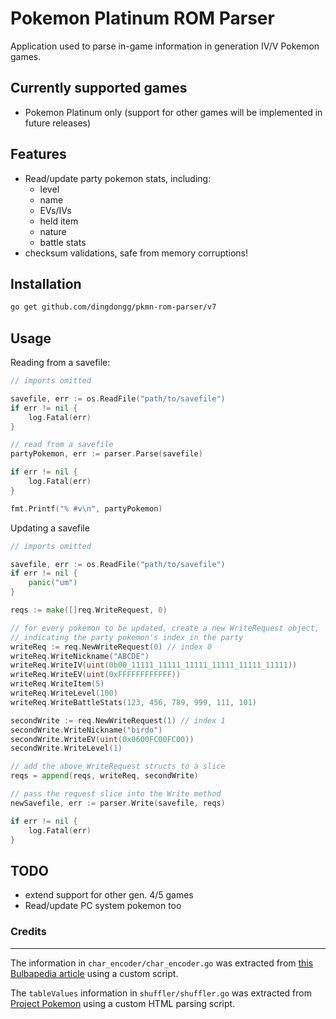# Pokemon Platinum ROM Parser
Application used to parse in-game information in generation IV/V Pokemon games.

## Currently supported games
- Pokemon Platinum only (support for other games will be implemented in future releases)

## Features
- Read/update party pokemon stats, including:
    - level
    - name
    - EVs/IVs
    - held item
    - nature
    - battle stats
- checksum validations, safe from memory corruptions!

## Installation
```sh
go get github.com/dingdongg/pkmn-rom-parser/v7
```

## Usage

Reading from a savefile:
```go
// imports omitted

savefile, err := os.ReadFile("path/to/savefile")
if err != nil {
    log.Fatal(err)
}

// read from a savefile
partyPokemon, err := parser.Parse(savefile)

if err != nil {
    log.Fatal(err)
}

fmt.Printf("% #v\n", partyPokemon)
```

Updating a savefile
```go
// imports omitted

savefile, err := os.ReadFile("path/to/savefile")
if err != nil {
    panic("um")
}

reqs := make([]req.WriteRequest, 0)

// for every pokemon to be updated, create a new WriteRequest object,  
// indicating the party pokemon's index in the party
writeReq := req.NewWriteRequest(0) // index 0
writeReq.WriteNickname("ABCDE")
writeReq.WriteIV(uint(0b00_11111_11111_11111_11111_11111_11111))
writeReq.WriteEV(uint(0xFFFFFFFFFFFF))
writeReq.WriteItem(5)
writeReq.WriteLevel(100)
writeReq.WriteBattleStats(123, 456, 789, 999, 111, 101)

secondWrite := req.NewWriteRequest(1) // index 1
secondWrite.WriteNickname("birdo")
secondWrite.WriteEV(uint(0x0600FC00FC00))
secondWrite.WriteLevel(1)

// add the above WriteRequest structs to a slice
reqs = append(reqs, writeReq, secondWrite)

// pass the request slice into the Write method
newSavefile, err := parser.Write(savefile, reqs)

if err != nil {
    log.Fatal(err)
}
```

## TODO
- extend support for other gen. 4/5 games
- Read/update PC system pokemon too

### Credits
---
The information in `char_encoder/char_encoder.go` was extracted from [this Bulbapedia article](https://bulbapedia.bulbagarden.net/wiki/Character_encoding_(Generation_IV)) using a custom script.

The `tableValues` information in `shuffler/shuffler.go` was extracted from [Project Pokemon](https://projectpokemon.org/home/docs/gen-4/pkm-structure-r65/) using a custom HTML parsing script.